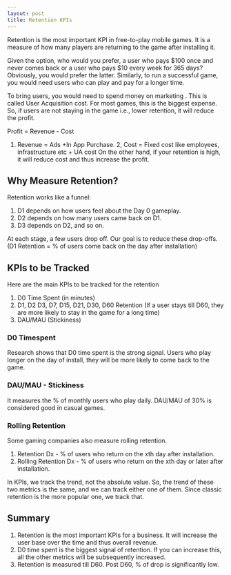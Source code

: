 ```yaml
---
layout: post
title: Retention KPIs
---
```


Retention is the most important KPI in free-to-play mobile games. It is a measure of how many players are returning to the game after installing it. 

Given the option, who would you prefer, a user who pays $100 once and never comes back or a user who pays $10 every week for 365 days? Obviously, you would prefer the latter. Similarly, to run a successful game, you would need users who can play and pay for a longer time.

<!--more-->
To bring users, you would need to spend money on marketing . This is called User Acquisition cost. For most games, this is the biggest expense. So, if users are not staying in the game i.e., lower retention, it will reduce the profit. 

Profit = Revenue - Cost 
1. Revenue = Ads +In App Purchase. 
2, Cost = Fixed cost like employees, infrastructure etc + UA cost
On the other hand, if your retention is high, it will reduce cost and thus increase the profit. 

## Why Measure Retention? 

Retention works like a funnel:
1. D1 depends on how users feel about the Day 0 gameplay.
2. D2 depends on how many users came back on D1.
3. D3 depends on D2, and so on.

At each stage, a few users drop off. Our goal is to reduce these drop-offs.
(D1 Retention = % of users come back on the day after installation) 

## KPIs to be Tracked

Here are the main KPIs to be tracked for the retention 
1. D0 Time Spent (in minutes)
2. D1, D2 D3, D7, D15, D21, D30, D60 Retention 
(If a user stays till D60, they are more likely to stay in the game for a long time)
3. DAU/MAU (Stickiness) 

### D0 Timespent

Research shows that D0 time spent is the strong signal. Users who play longer on the day of install, they will be more likely to come back to the game.

### DAU/MAU - Stickiness

It measures the % of monthly users who play daily. DAU/MAU of 30% is considered good in casual games.

### Rolling Retention 

Some gaming companies also measure rolling retention.

1. Retention Dx - % of users who return on the xth day after installation.
2. Rolling Retention Dx - % of users who return on the xth day or later after installation.

In KPIs, we track the trend, not the absolute value. So, the trend of these two metrics is the same, and we can track either one of them. Since classic retention is the more popular one, we track that.

## Summary 

1. Retention is the most important KPIs for a business. It will increase the user base over the time and thus overall revenue. 
2. D0 time spent is the biggest signal of retention. If you can increase this, all the other metrics will be subsequently increased. 
3. Retention is measured till D60. Post D60, % of drop is significantly low. 
